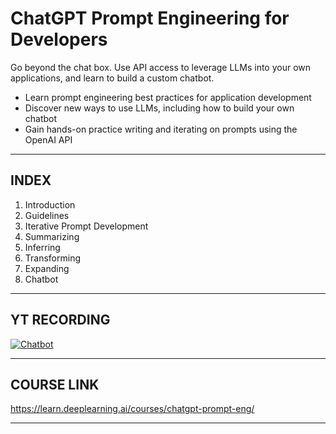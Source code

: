 # ChatGPT Prompt Engineering for Developers

Go beyond the chat box. Use API access to leverage LLMs into your own applications, and learn to build a custom chatbot.

- Learn prompt engineering best practices for application development
- Discover new ways to use LLMs, including how to build your own chatbot
- Gain hands-on practice writing and iterating on prompts using the OpenAI API

---

## INDEX

1. Introduction
2. Guidelines
3. Iterative Prompt Development
4. Summarizing
5. Inferring
6. Transforming
7. Expanding
8. Chatbot

---

## YT RECORDING

[![Chatbot](https://img.youtube.com/vi/OM-IYMTkDJc/0.jpg)](https://youtu.be/OM-IYMTkDJc)

---

## COURSE LINK

<https://learn.deeplearning.ai/courses/chatgpt-prompt-eng/>

---
